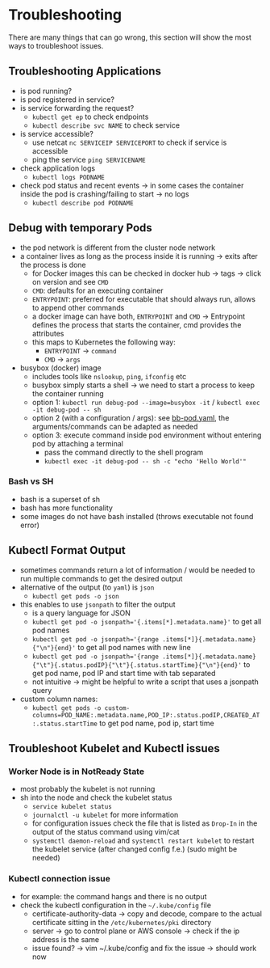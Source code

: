 # Troubleshooting
There are many things that can go wrong, this section will show the most ways to troubleshoot issues.

## Troubleshooting Applications
- is pod running?
- is pod registered in service?
- is service forwarding the request?
  - `kubectl get ep` to check endpoints
  - `kubectl describe svc NAME` to check service
- is service accessible?
  - use netcat `nc SERVICEIP SERVICEPORT` to check if service is accessible
  - ping the service `ping SERVICENAME`
- check application logs
  - `kubectl logs PODNAME`
- check pod status and recent events -> in some cases the container inside the pod is crashing/failing to start -> no logs
  - `kubectl describe pod PODNAME`

## Debug with temporary Pods
- the pod network is different from the cluster node network
- a container lives as long as the process inside it is running -> exits after the process is done
  - for Docker images this can be checked in docker hub -> tags -> click on version and see `CMD`
  - `CMD`: defaults for an executing container
  - `ENTRYPOINT`: preferred for executable that should always run, allows to append other commands
  - a docker image can have both, `ENTRYPOINT` and `CMD` -> Entrypoint defines the process that starts the container, cmd provides the attributes
  - this maps to Kubernetes the following way:
    - `ENTRYPOINT` -> `command`
    - `CMD` -> `args`
- busybox (docker) image
  - includes tools like `nslookup`, `ping`, `ifconfig` etc
  - busybox simply starts a shell -> we need to start a process to keep the container running
  - option 1: `kubectl run debug-pod --image=busybox -it` / `kubectl exec -it debug-pod -- sh`
  - option 2 (with a configuration / args): see [bb-pod.yaml](bb-pod.yaml), the arguments/commands can be adapted as needed
  - option 3: execute command inside pod environment without entering pod by attaching a terminal
    - pass the command directly to the shell program
    - `kubectl exec -it debug-pod -- sh -c "echo 'Hello World'"`

### Bash vs SH
- bash is a superset of sh
- bash has more functionality
- some images do not have bash installed (throws executable not found error)

## Kubectl Format Output
- sometimes commands return a lot of information / would be needed to run multiple commands to get the desired output
- alternative of the output (to `yaml`) is `json`
  - `kubectl get pods -o json`
- this enables to use `jsonpath` to filter the output
  - is a query language for JSON
  - `kubectl get pod -o jsonpath='{.items[*].metadata.name}'` to get all pod names
  - `kubectl get pod -o jsonpath='{range .items[*]}{.metadata.name}{"\n"}{end}'` to get all pod names with new line
  - `kubectl get pod -o jsonpath='{range .items[*]}{.metadata.name}{"\t"}{.status.podIP}{"\t"}{.status.startTime}{"\n"}{end}'` to get pod name, pod IP and start time with tab separated
  - not intuitive -> might be helpful to write a script that uses a jsonpath query
- custom column names:
  - `kubectl get pods -o custom-columns=POD_NAME:.metadata.name,POD_IP:.status.podIP,CREATED_AT:.status.startTime` to get pod name, pod ip, start time

## Troubleshoot Kubelet and Kubectl issues

### Worker Node is in NotReady State
- most probably the kubelet is not running
- sh into the node and check the kubelet status
  - `service kubelet status`
  - `journalctl -u kubelet` for more information
  - for configuration issues check the file that is listed as `Drop-In` in the output of the status command using vim/cat
  - `systemctl daemon-reload` and `systemctl restart kubelet` to restart the kubelet service (after changed config f.e.) (sudo might be needed)

### Kubectl connection issue
- for example: the command hangs and there is no output
- check the kubectl configuration in the `~/.kube/config` file
  - certificate-authority-data -> copy and decode, compare to the actual certificate sitting in the `/etc/kubernetes/pki` directory
  - server -> go to control plane or AWS console -> check if the ip address is the same
  - issue found? -> vim ~/.kube/config and fix the issue -> should work now



